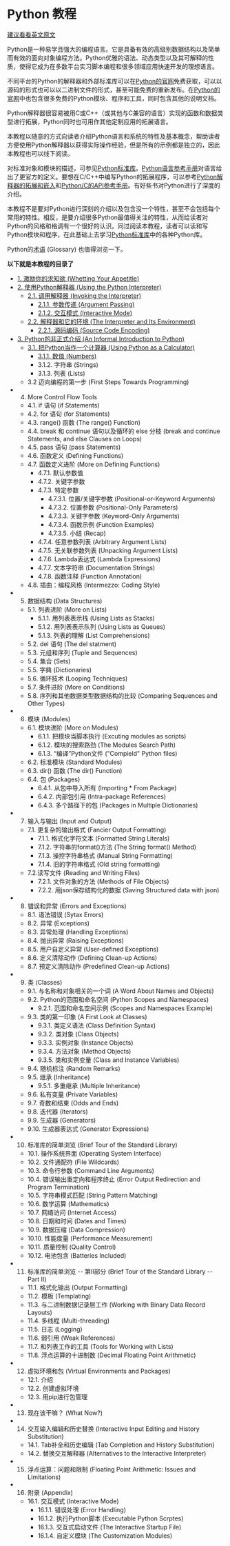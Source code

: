 # Python 教程
[建议看看英文原文](https://docs.python.org/3.8/tutorial/index.html)

Python是一种易学且强大的编程语言。它是具备有效的高级别数据结构以及简单而有效的面向对象编程方法。Python优雅的语法、动态类型以及其可解释的性质，使得它成为在多数平台实习脚本编程和很多领域应用快速开发的理想语言。

不同平台的Python的解释器和外部标准库可以在[Python的官网](https://www.python.org/)免费获取，可以以源码的形式也可以以二进制文件的形式，甚至可能免费的重新发布。在[Python的官网](https://www.python.org/)中也包含很多免费的Python模块、程序和工具，同时包含其他的说明文档。

Python解释器很容易被用C或C++（或其他与C兼容的语言）实现的函数和数据类型进行拓展，Python同时也可用作其他定制应用的拓展语言。

本教程以随意的方式向读者介绍Python语言和系统的特性及基本概念，帮助读者方便使用Python解释器以获得实际操作经验，但是所有的示例都是独立的，因此本教程也可以线下阅读。

对标准对象和模块的描述，可参见[Python标准库](https://docs.python.org/3.8/library/index.html#library-index)。[Python语言参考手册](https://docs.python.org/3.8/reference/index.html#reference-index)对语言给出了更官方的定义。要想在C/C++中编写Python的拓展程序，可以参考[Python解释器的拓展和嵌入](https://docs.python.org/3.8/extending/index.html#extending-index)和[Python/C的API参考手册](https://docs.python.org/3.8/c-api/index.html#c-api-index)。有好些书对Python进行了深度的介绍。

本教程不是要对Python进行深刻的介绍以及包含没一个特性，甚至不会包括每个常用的特性。相反，是要介绍很多Python最值得关注的特性，从而给读者对Python的风格和格调有一个很好的认识。同过阅读本教程，读者可以读和写Python模块和程序，在此基础上去学习[Python标准库](https://docs.python.org/3.8/library/index.html#library-index)中的各种Python库。

Python的[术语](https://docs.python.org/3.8/glossary.html#glossary) (Glossary) 也值得浏览一下。

**以下就是本教程的目录了**

- [1. 激励你的求知欲 (Whetting Your Appetitle)](./documents/chap1/1.激励你的求知欲-Whetting_Your_Appetitle.md)
- [2. 使用Python解释器 (Using the Python Interpreter)](./documents/chap2/2.使用Python解释器-Using_the_Python_Interpreter)
    - [2.1. 调用解释器 (Invoking the Interpreter)](./documents/chap2/2.使用Python解释器-Using_the_Python_Interpreter)
        - [2.1.1. 参数传递 (Argument Passing)](./documents/chap2/2.使用Python解释器-Using_the_Python_Interpreter)
        - [2.1.2. 交互模式 (Interactive Mode)](./documents/chap2/2.使用Python解释器-Using_the_Python_Interpreter)
    - [2.2. 解释器和它的环境 (The Interpreter and Its Environment)](./documents/chap2/2.使用Python解释器-Using_the_Python_Interpreter)
        - [2.2.1. 源码编码 (Source Code Encoding)](./documents/chap2/2.使用Python解释器-Using_the_Python_Interpreter)
- [3. Python的非正式介绍 (An Informal Introduction to Python)](./documents/chap1/3.Python的非正式介绍-An_Informal_Introduction_to_Python.md)
    - [3.1. 把Python当作一个计算器 (Using Python as a Calculator)](./documents/chap1/3.Python的非正式介绍-An_Informal_Introduction_to_Python.md)
        - [3.1.1. 数值 (Numbers)](./documents/chap1/3.Python的非正式介绍-An_Informal_Introduction_to_Python.md)
        - 3.1.2. 字符串 (Strings)
        - 3.1.3. 列表 (Lists)
    - 3.2 迈向编程的第一步 (First Steps Towards Programming)
- 4. More Control Flow Tools
    - 4.1. if 语句 (if Statements)
    - 4.2. for 语句 (for Statements)
    - 4.3. range() 函数 (The range() Function)
    - 4.4. break 和 continue 语句以及循环的 else 分枝 (break and continue Statements, and else Clauses on Loops)
    - 4.5. pass 语句 (pass Statements)
    - 4.6. 函数定义 (Defining Functions)
    - 4.7. 函数定义进阶 (More on Defining Functions)
        - 4.7.1. 默认参数值
        - 4.7.2. 关键字参数
        - 4.7.3. 特定参数
            - 4.7.3.1. 位置/关键字参数 (Positional-or-Keyword Arguments)
            - 4.7.3.2. 位置参数 (Positional-Only Parameters)
            - 4.7.3.3. 关键字参数 (Keyword-Only Arguments)
            - 4.7.3.4. 函数示例 (Function Examples)
            - 4.7.3.5. 小结 (Recap)
        - 4.7.4. 任意参数列表 (Arbitrary Argument Lists)
        - 4.7.5. 无关联参数列表 (Unpacking Argument  Lists)
        - 4.7.6. Lambda表达式 (Lambda Expressions)
        - 4.7.7. 文本字符串 (Documentation Strings)
        - 4.7.8. 函数注释 (Function Annotation)
    - 4.8. 插曲：编程风格 (Intermezzo: Coding Style)
- 5. 数据结构 (Data Structures)
    - 5.1. 列表进阶 (More on Lists)
        - 5.1.1. 用列表表示栈 (Using Lists as Stacks)
        - 5.1.2. 用列表表示队列 (Using Lists as Queues)
        - 5.1.3. 列表的理解 (List Comprehensions)
    - 5.2. del 语句 (The del statment)
    - 5.3. 元组和序列 (Tuple and Sequences)
    - 5.4. 集合 (Sets)
    - 5.5. 字典 (Dictionaries)
    - 5.6. 循环技术 (Looping Techniques)
    - 5.7. 条件进阶 (More on Conditions)
    - 5.8. 序列和其他数据类型数据结构的比较 (Comparing Sequences and Other Types)
- 6. 模块 (Modules)
    - 6.1. 模块进阶 (More on Modules)
        - 6.1.1. 把模块当脚本执行 (Excuting modules as scripts)
        - 6.1.2. 模块的搜索路劲 (The Modules Search Path)
        - 6.1.3. “编译”Python文件 ("Compield" Python files)
    - 6.2. 标准模块 (Standard Modules)
    - 6.3. dir() 函数 (The dir() Function)
    - 6.4. 包 (Packages)
        - 6.4.1. 从包中导入所有 (Importing * From Package)
        - 6.4.2. 内部包引用 (Intra-package References)
        - 6.4.3. 多个路径下的包 (Packages in Multiple Dictionaries)
- 7. 输入与输出 (Input and Output)
    - 7.1. 更复杂的输出格式 (Fancier Output Formatting)
        - 7.1.1. 格式化字符文本 (Formatted String Literals)
        - 7.1.2. 字符串的format()方法 (The String format() Method)
        - 7.1.3. 操控字符串格式 (Manual String Formatting)
        - 7.1.4. 旧的字符串格式 (Old string formatting)
    - 7.2.读写文件 (Reading and Writing Files)
        - 7.2.1. 文件对象的方法 (Methods of File Objects)
        - 7.2.2. 用json保存结构化的数据 (Saving Structured data with json)
- 8. 错误和异常 (Errors and Exceptions)
    - 8.1. 语法错误 (Sytax Errors)
    - 8.2. 异常 (Exceptions)
    - 8.3. 异常处理 (Handling Exceptions)
    - 8.4. 抛出异常 (Raising Exceptions)
    - 8.5. 用户自定义异常 (User-defined Exceptions)
    - 8.6. 定义清除动作 (Defining Clean-up Actions)
    - 8.7. 预定义清除动作 (Predefined Clean-up Actions)
- 9. 类 (Classes)
    - 9.1. 与名称和对象相关的一个词 (A Word About Names and Objects)
    - 9.2. Python的范围和命名空间 (Python Scopes and Namespaces)
        - 9.2.1. 范围和命名空间示例 (Scopes and Namespaces Example)
    - 9.3. 类的第一印象 (A First Look at Classes)
        - 9.3.1. 类定义语法 (Class Definition Syntax)
        - 9.3.2. 类对象 (Class Objects)
        - 9.3.3. 实例对象 (Instance Objects)
        - 9.3.4. 方法对象 (Method Objects)
        - 9.3.5. 类和实例变量 (Class and Instance Variables)
    - 9.4. 随机标注 (Random Remarks)
    - 9.5. 继承 (Inheritance)
        - 9.5.1. 多重继承 (Multiple Inheritance)
    - 9.6. 私有变量 (Private Variables)
    - 9.7. 奇数和结束 (Odds and Ends)
    - 9.8. 迭代器 (Iterators)
    - 9.9. 生成器 (Generators)
    - 9.10. 生成器表达式 (Generator Expressions)
- 10. 标准库的简单浏览 (Brief Tour of the Standard Library)
    - 10.1. 操作系统界面 (Operating System Interface)
    - 10.2. 文件通配符 (File Wildcards)
    - 10.3. 命令行参数 (Command Line Arguments)
    - 10.4. 错误输出重定向和程序终止 (Error Output Redirection and Program Termination)
    - 10.5. 字符串模式匹配 (String Pattern Matching)
    - 10.6. 数学运算 (Mathematics)
    - 10.7. 网络访问 (Internet Access)
    - 10.8. 日期和时间 (Dates and Times)
    - 10.9. 数据压缩 (Data Compression)
    - 10.10. 性能度量 (Performance Measurement)
    - 10.11. 质量控制 (Quality Control)
    - 10.12. 电池包含 (Batteries Included)
- 11. 标准库的简单浏览 -- 第II部分 (Brief Tour of the Standard Library -- Part II)
    - 11.1. 格式化输出 (Output Formatting)
    - 11.2. 模板 (Templating)
    - 11.3. 与二进制数据记录层工作 (Working with Binary Data Record Layouts)
    - 11.4. 多线程 (Multi-threading)
    - 11.5. 日志 (Logging)
    - 11.6. 弱引用 (Weak References)
    - 11.7. 和列表工作的工具 (Tools for Working with Lists)
    - 11.8. 浮点运算的十进制数 (Decimal Floating Point Arithmetic)
- 12. 虚拟环境和包 (Virtual Environments and Packages)
    - 12.1. 介绍
    - 12.2. 创建虚拟环境
    - 12.3. 用pip进行包管理
- 13. 现在该干嘛？ (What Now?)
- 14. 交互输入编辑和历史替换 (Interactive Input Editing and History Substitution)
    - 14.1. Tab补全和历史编辑 (Tab Completion and History Substitution)
    - 14.2. 替换交互解释器 (Alternatives to the Interactive Interpreter)
- 15. 浮点运算：问题和限制 (Floating Point Arithmetic: Issues and Limitations)
- 16. 附录 (Appendix)
    - 16.1. 交互模式 (Interactive Mode)
        - 16.1.1. 错误处理 (Error Handling)
        - 16.1.2. 执行Python脚本 (Executable Python Scrptes)
        - 16.1.3. 交互式启动文件 (The Interactive Startup File)
        - 16.1.4. 自定义模块 (The Customization Modules)
